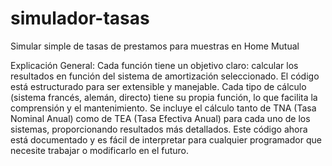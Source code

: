 # simulador-tasas
Simular simple de tasas de prestamos para muestras en Home Mutual

Explicación General:
Cada función tiene un objetivo claro: calcular los resultados en función del sistema de amortización seleccionado.
El código está estructurado para ser extensible y manejable. Cada tipo de cálculo (sistema francés, alemán, directo) tiene su propia función, lo que facilita la comprensión y el mantenimiento.
Se incluye el cálculo tanto de TNA (Tasa Nominal Anual) como de TEA (Tasa Efectiva Anual) para cada uno de los sistemas, proporcionando resultados más detallados.
Este código ahora está documentado y es fácil de interpretar para cualquier programador que necesite trabajar o modificarlo en el futuro.
